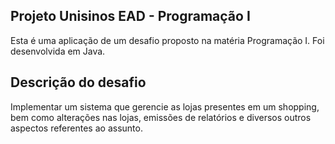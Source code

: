 ## Projeto Unisinos EAD - Programação I

Esta é uma aplicação de um desafio proposto na matéria Programação I. Foi desenvolvida em Java. 

## Descrição do desafio

Implementar um sistema que gerencie as lojas presentes em um shopping, bem como alterações nas lojas, emissões de relatórios e diversos outros aspectos referentes ao assunto.